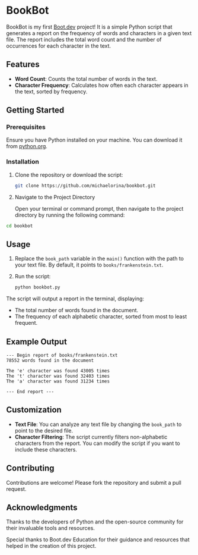 # BookBot

BookBot is my first [Boot.dev](https://www.boot.dev) project! It is a simple Python script that generates a report on the frequency of words and characters in a given text file. The report includes the total word count and the number of occurrences for each character in the text.

## Features

- **Word Count**: Counts the total number of words in the text.
- **Character Frequency**: Calculates how often each character appears in the text, sorted by frequency.

## Getting Started

### Prerequisites

Ensure you have Python installed on your machine. You can download it from [python.org](https://www.python.org/downloads/).

### Installation

1. Clone the repository or download the script:

   ```bash
   git clone https://github.com/michaelorina/bookbot.git
   
2. Navigate to the Project Directory

   
    Open your terminal or command prompt, then navigate to the project directory by running the following command:

  ```bash
  cd bookbot
  ```
## Usage

1. Replace the `book_path` variable in the `main()` function with the path to your text file. By default, it points to `books/frankenstein.txt`.

2. Run the script:

   ```bash
   python bookbot.py
    ```
The script will output a report in the terminal, displaying:

- The total number of words found in the document.
- The frequency of each alphabetic character, sorted from most to least frequent.

## Example Output

```plaintext
--- Begin report of books/frankenstein.txt
78552 words found in the document

The 'e' character was found 43005 times
The 't' character was found 32403 times
The 'a' character was found 31234 times

--- End report ---
```
## Customization

- **Text File**: You can analyze any text file by changing the `book_path` to point to the desired file.
- **Character Filtering**: The script currently filters non-alphabetic characters from the report. You can modify the script if you want to include these characters.

## Contributing

Contributions are welcome! Please fork the repository and submit a pull request.

## Acknowledgments

Thanks to the developers of Python and the open-source community for their invaluable tools and resources.

Special thanks to Boot.dev Education for their guidance and resources that helped in the creation of this project.

